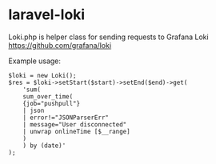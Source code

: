 # laravel-loki

Loki.php is helper class for sending requests to Grafana Loki https://github.com/grafana/loki

Example usage:

```
$loki = new Loki();
$res = $loki->setStart($start)->setEnd($end)->get(
    'sum(
    sum_over_time(
    {job="pushpull"}
    | json
    | error!="JSONParserErr"
    | message="User disconnected"
    | unwrap onlineTime [$__range]
    )
    ) by (date)'
);
```
